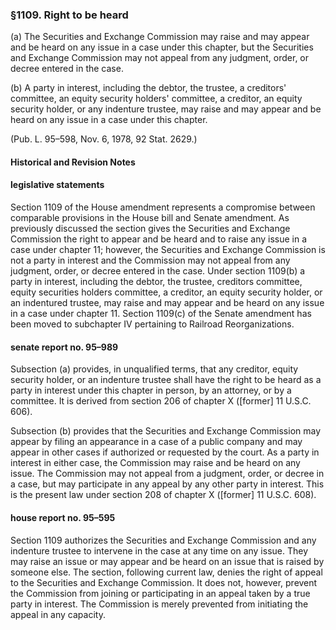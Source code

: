 ### §1109. Right to be heard ###

(a) The Securities and Exchange Commission may raise and may appear and be heard on any issue in a case under this chapter, but the Securities and Exchange Commission may not appeal from any judgment, order, or decree entered in the case.

(b) A party in interest, including the debtor, the trustee, a creditors' committee, an equity security holders' committee, a creditor, an equity security holder, or any indenture trustee, may raise and may appear and be heard on any issue in a case under this chapter.

(Pub. L. 95–598, Nov. 6, 1978, 92 Stat. 2629.)

#### Historical and Revision Notes ####

#### legislative statements ####

Section 1109 of the House amendment represents a compromise between comparable provisions in the House bill and Senate amendment. As previously discussed the section gives the Securities and Exchange Commission the right to appear and be heard and to raise any issue in a case under chapter 11; however, the Securities and Exchange Commission is not a party in interest and the Commission may not appeal from any judgment, order, or decree entered in the case. Under section 1109(b) a party in interest, including the debtor, the trustee, creditors committee, equity securities holders committee, a creditor, an equity security holder, or an indentured trustee, may raise and may appear and be heard on any issue in a case under chapter 11. Section 1109(c) of the Senate amendment has been moved to subchapter IV pertaining to Railroad Reorganizations.

#### senate report no. 95–989 ####

Subsection (a) provides, in unqualified terms, that any creditor, equity security holder, or an indenture trustee shall have the right to be heard as a party in interest under this chapter in person, by an attorney, or by a committee. It is derived from section 206 of chapter X ([former] 11 U.S.C. 606).

Subsection (b) provides that the Securities and Exchange Commission may appear by filing an appearance in a case of a public company and may appear in other cases if authorized or requested by the court. As a party in interest in either case, the Commission may raise and be heard on any issue. The Commission may not appeal from a judgment, order, or decree in a case, but may participate in any appeal by any other party in interest. This is the present law under section 208 of chapter X ([former] 11 U.S.C. 608).

#### house report no. 95–595 ####

Section 1109 authorizes the Securities and Exchange Commission and any indenture trustee to intervene in the case at any time on any issue. They may raise an issue or may appear and be heard on an issue that is raised by someone else. The section, following current law, denies the right of appeal to the Securities and Exchange Commission. It does not, however, prevent the Commission from joining or participating in an appeal taken by a true party in interest. The Commission is merely prevented from initiating the appeal in any capacity.